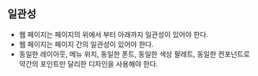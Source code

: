 ## 일관성
- 웹 페이지는 페이지의 위에서 부터 아래까지 일관성이 있어야 한다.
- 웹 페이지는 페이지 간의 일관성이 있어야 한다.
- 동일한 레이아웃, 메뉴 위치, 동일한 폰트, 동일한 색상 팔레트, 동일한 컨포넌트로 약간의 포인트만 달리한 디자인을 사용해야 한다.
